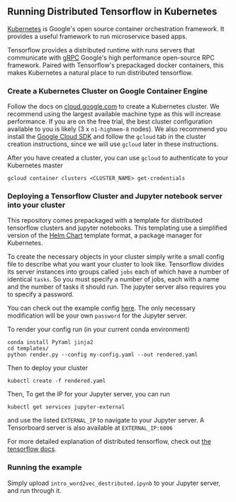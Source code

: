 
## Running Distributed Tensorflow in Kubernetes

[Kubernetes](http://kubernetes.io/) is Google's open source container orchestration framework. It provides a useful framework to run microservice based apps.

Tensorflow provides a distributed runtime with runs servers that communicate with [gRPC](http://www.grpc.io/) Google's high performance open-source RPC framework. Paired with Tensorflow's prepackaged docker containers, this makes Kubernetes a natural place to run distributed tensorflow.

### Create a Kubernetes Cluster on Google Container Engine

Follow the docs on [cloud.google.com](https://cloud.google.com/container-engine/docs/clusters/operations) to create a Kubernetes cluster. We recommend using the largest available machine type as this will increase performance. If you are on the free trial, the best cluster configuration available to you is likely (3 x `n1-highmem-8` nodes). We also recommend you install the [Google Cloud SDK](https://cloud.google.com/sdk/) and follow the `gcloud` tab in the cluster creation instructions, since we will use `gcloud` later in these instructions.

After you have created a cluster, you can use `gcloud` to authenticate to your Kubernetes master

```
gcloud container clusters <CLUSTER_NAME> get-credentials
```

### Deploying a Tensorflow Cluster and Jupyter notebook server into your cluster

This repository comes prepackaged with a template for distributed tensorflow clusters and jupyter notebooks. This templating use a simplified version of the [Helm Chart](https://github.com/kubernetes/helm) template format, a package manager for Kubernetes.

To create the necessary objects in your cluster simply write a small config file to describe what you want your cluster to look like. Tensorflow divides its server instances into groups called `jobs` each of which have a number of identical `tasks`. So you must specify a number of jobs, each with a name and the number of tasks it should run. The jupyter server also requires you to specify a password.

You can check out the example config [here](templates/example-cluster.yaml). The only necessary modification will be your own `password` for the Jupyter server.

To render your config run (in your current conda environment)

```
conda install PyYaml jinja2
cd templates/
python render.py --config my-config.yaml --out rendered.yaml
```

Then to deploy your cluster

```
kubectl create -f rendered.yaml
```

Then, To get the IP for your Jupyter server, you can run

```
kubectl get services jupyter-external
```

and use the listed `EXTERNAL_IP` to navigate to your Jupyter server. A Tensorboard server is also available at `EXTERNAL_IP:6006`


For more detailed explanation of distributed tensorflow, check out [the tensorflow docs](https://github.com/tensorflow/tensorflow/blob/master/tensorflow/g3doc/how_tos/distributed/index.md).

### Running the example

Simply upload `intro_word2vec_destributed.ipynb` to your Jupyter server, and run through it.
